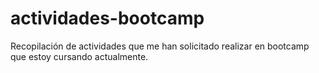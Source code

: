 # actividades-bootcamp
Recopilación de actividades que me han solicitado realizar en bootcamp que estoy cursando actualmente.
